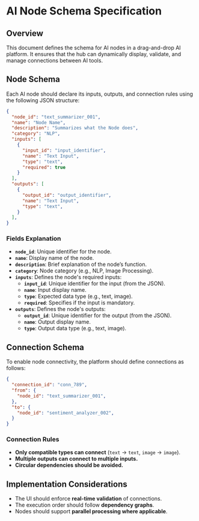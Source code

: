 # AI Node Schema Specification

## Overview

This document defines the schema for AI nodes in a drag-and-drop AI platform. It ensures that the hub can dynamically display, validate, and manage connections between AI tools.

## Node Schema

Each AI node should declare its inputs, outputs, and connection rules using the following JSON structure:

```json
{
  "node_id": "text_summarizer_001",
  "name": "Node Name",
  "description": "Summarizes what the Node does",
  "category": "NLP",
  "inputs": [
    {
      "input_id": "input_identifier",
      "name": "Text Input",
      "type": "text",
      "required": true
    }
  ],
  "outputs": [
    {
      "output_id": "output_identifier",
      "name": "Text Input",
      "type": "text",
    }
  ],
}
```

### Fields Explanation

- **`node_id`**: Unique identifier for the node.
- **`name`**: Display name of the node.
- **`description`**: Brief explanation of the node’s function.
- **`category`**: Node category (e.g., NLP, Image Processing).
- **`inputs`**: Defines the node's required inputs:
  - **`input_id`**: Unique identifier for the input (from the JSON).
  - **`name`**: Input display name.
  - **`type`**: Expected data type (e.g., text, image).
  - **`required`**: Specifies if the input is mandatory.
- **`outputs`**: Defines the node's outputs:
  - **`output_id`**: Unique identifier for the output (from the JSON).
  - **`name`**: Output display name.
  - **`type`**: Output data type (e.g., text, image).

## Connection Schema

To enable node connectivity, the platform should define connections as follows:

```json
{
  "connection_id": "conn_789",
  "from": {
    "node_id": "text_summarizer_001",
  },
  "to": {
    "node_id": "sentiment_analyzer_002",
  }
}
```

### Connection Rules

- **Only compatible types can connect** (`text` → `text`, `image` → `image`).
- **Multiple outputs can connect to multiple inputs.**
- **Circular dependencies should be avoided.**

## Implementation Considerations

- The UI should enforce **real-time validation** of connections.
- The execution order should follow **dependency graphs**.
- Nodes should support **parallel processing where applicable**.
